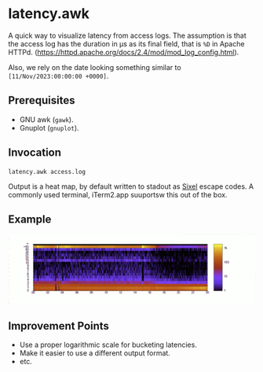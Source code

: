 latency.awk
===

A quick way to visualize latency from access logs.  The assumption is
that the access log has the duration in µs as its final field, that is
`%D` in Apache HTTPd.
(https://httpd.apache.org/docs/2.4/mod/mod_log_config.html).

Also, we rely on the date looking something similar to `[11/Nov/2023:00:00:00 +0000]`.


Prerequisites
---
* GNU awk (`gawk`).
* Gnuplot (`gnuplot`).



Invocation
---
```
latency.awk access.log
```

Output is a heat map, by default written to stadout as
[Sixel](https://en.wikipedia.org/wiki/Sixel) escape codes.  A commonly
used terminal, iTerm2.app suuportsw this out of the box.


Example
---

![example](example.png)


Improvement Points
---

* Use a proper logarithmic scale for bucketing latencies.
* Make it easier to use a different output format.
* etc.

